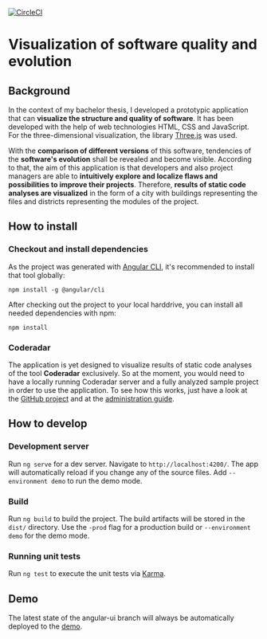 [![CircleCI](https://circleci.com/gh/pschild/CodeRadarVisualization/tree/angular-ui.svg?style=svg)](https://circleci.com/gh/pschild/CodeRadarVisualization/tree/angular-ui)

# Visualization of software quality and evolution

## Background
In the context of my bachelor thesis, I developed a prototypic application that can **visualize the structure and quality of software**. It has been developed with the help of web technologies HTML, CSS and JavaScript. For the three-dimensional visualization, the library [Three.js](https://github.com/mrdoob/three.js/) was used.

With the **comparison of different versions** of this software, tendencies of the **software's evolution** shall be revealed and become visible.
According to that, the aim of this application is that developers and also project managers are able to **intuitively explore and localize flaws and possibilities to improve their projects**.
Therefore, **results of static code analyses are visualized** in the form of a city with buildings representing the files and districts representing the modules of the project.

## How to install
### Checkout and install dependencies
As the project was generated with [Angular CLI](https://github.com/angular/angular-cli), it's recommended to install that tool globally:
```
npm install -g @angular/cli
```

After checking out the project to your local harddrive, you can install all needed dependencies with npm:
```
npm install
```

### Coderadar
The application is yet designed to visualize results of static code analyses of the tool **Coderadar** exclusively. So at the moment, you would need to have a locally running Coderadar server and a fully analyzed sample project in order to use the application.
To see how this works, just have a look at the [GitHub project](https://github.com/reflectoring/coderadar) and at the [administration guide](http://www.reflectoring.io/coderadar/current/docs/admin.html).

## How to develop
### Development server
Run `ng serve` for a dev server. Navigate to `http://localhost:4200/`. The app will automatically reload if you change any of the source files. Add `--environment demo` to run the demo mode.


### Build
Run `ng build` to build the project. The build artifacts will be stored in the `dist/` directory.
Use the `-prod` flag for a production build or `--environment demo` for the demo mode.

### Running unit tests
Run `ng test` to execute the unit tests via [Karma](https://karma-runner.github.io).

## Demo
The latest state of the angular-ui branch will always be automatically deployed to the [demo](https://pschild.github.io/CodeRadarVisualization/).

